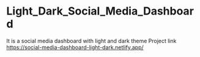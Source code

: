 # Light_Dark_Social_Media_Dashboard
It is a social media dashboard with light and dark theme
Project link https://social-media-dashboard-light-dark.netlify.app/
